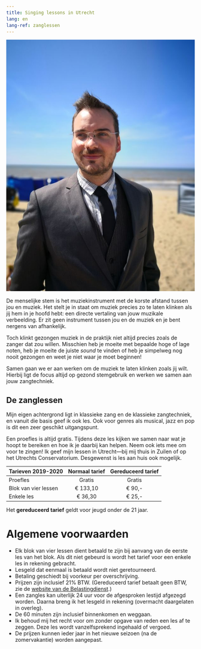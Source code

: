 ```yaml
---
title: Singing lessons in Utrecht
lang: en
lang-ref: zanglessen
---
```


<img src="/images/Strand.jpg" alt="Sebastiaan Ammerlaan" class="fr w-third ml-auto br3-ns bt bb ba-ns b--light-gray">

De menselijke stem is het muziekinstrument met de korste afstand tussen jou en muziek. Het stelt je in staat om muziek precies zo te laten klinken als jij hem in je hoofd hebt: een directe vertaling van jouw muzikale verbeelding. Er zit geen instrument tussen jou en de muziek en je bent nergens van afhankelijk.

Toch klinkt gezongen muziek in de praktijk niet altijd precies zoals de zanger dat zou willen. Misschien heb je moeite met bepaalde hoge of lage noten, heb je moeite de juiste _sound_ te vinden of heb je simpelweg nog nooit gezongen en weet je niet waar je moet beginnen!

Samen gaan we er aan werken om de muziek te laten klinken zoals jij wilt. Hierbij ligt de focus altijd op gezond stemgebruik en werken we samen aan jouw zangtechniek.

## De zanglessen

Mijn eigen achtergrond ligt in klassieke zang en de klassieke zangtechniek, en vanuit die basis geef ik ook les. Ook voor genres als musical, jazz en pop is dit een zeer geschikt uitgangspunt.

Een proefles is altijd gratis. Tijdens deze les kijken we samen naar wat je hoopt te bereiken en hoe ik je daarbij kan helpen. Neem ook iets mee om voor te zingen! Ik geef mijn lessen in Utrecht&mdash;bij mij thuis in Zuilen of op het Utrechts Conservatorium. Desgewenst is les aan huis ook mogelijk.

<a name="tarieven-en-voorwaarden"></a>

|	Tarieven 2019-2020	|	Normaal tarief			|	Gereduceerd tarief	|
|	------------------	|	:------------------:	| :------------------:	|
|	Proefles			|	Gratis					|	Gratis				|
|	Blok van vier lessen|	€ 133,10				|	€ 90,-				|
|	Enkele les			|	€ 36,30					|	€ 25,-				|

Het **gereduceerd tarief** geldt voor jeugd onder de 21 jaar.

# Algemene voorwaarden

*   Elk blok van vier lessen dient betaald te zijn bij aanvang van de eerste les van het blok. Als dit niet gebeurd is wordt het tarief voor een enkele les in rekening gebracht.
*   Lesgeld dat eenmaal is betaald wordt niet geretourneerd.
*   Betaling geschiedt bij voorkeur per overschrijving.
*   Prijzen zijn inclusief 21% BTW. (Gereduceerd tarief betaalt geen BTW, zie de [website van de Belastingdienst](http://www.belastingdienst.nl/wps/wcm/connect/bldcontentnl/belastingdienst/zakelijk/btw/tarieven_en_vrijstellingen/vrijstellingen/onderwijs/vrijstelling_voor_onderwijs_in_muziek_dans_drama_beeldende_vorming_en_circustechnieken).)
*   Een zangles kan uiterlijk 24 uur voor de afgesproken lestijd afgezegd worden. Daarna breng ik het lesgeld in rekening (overmacht daargelaten in overleg).
*   De 60 minuten zijn inclusief binnenkomen en weggaan.
*   Ik behoud mij het recht voor om zonder opgave van reden een les af te zeggen. Deze les wordt vanzelfsprekend ingehaald of vergoed.
*   De prijzen kunnen ieder jaar in het nieuwe seizoen (na de zomervakantie) worden aangepast.
